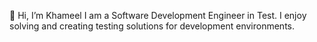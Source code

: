 👋 Hi, I’m Khameel 
I am a Software Development Engineer in Test. 
 I enjoy solving and creating testing solutions for development environments.
